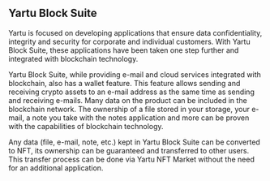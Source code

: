 ## Yartu Block Suite

Yartu is focused on developing applications that ensure data confidentiality, integrity and security for corporate and individual customers. With Yartu Block Suite, these applications have been taken one step further and integrated with blockchain technology.

Yartu Block Suite, while providing e-mail and cloud services integrated with blockchain, also has a wallet feature. This feature allows sending and receiving crypto assets to an e-mail address as the same time as sending and receiving e-mails. Many data on the product can be included in the blockchain network. The ownership of a file stored in your storage, your e-mail, a note you take with the notes application and more can be proven with the capabilities of blockchain technology.

Any data (file, e-mail, note, etc.) kept in Yartu Block Suite can be converted to NFT, its ownership can be guaranteed and transferred to other users. This transfer process can be done via Yartu NFT Market without the need for an additional application.
